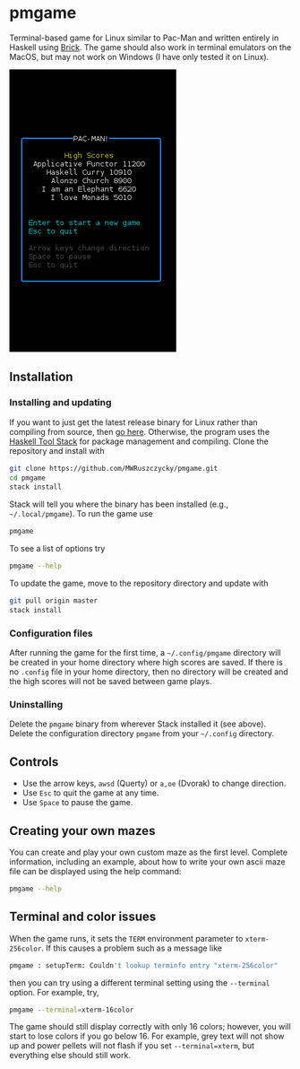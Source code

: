 # pmgame

Terminal-based game for Linux similar to Pac-Man and written entirely in Haskell using [Brick](https://hackage.haskell.org/package/brick). The game should also work in terminal emulators on the MacOS, but may not work on Windows (I have only tested it on Linux).

![pmgame demo](demos/demo1.gif)

## Installation

### Installing and updating

If you want to just get the latest release binary for Linux rather than compiling from source, then [go here](https://github.com/MWRuszczycky/pmgame/releases). Otherwise, the program uses the [Haskell Tool Stack](https://docs.haskellstack.org/en/stable/README/) for package management and compiling. Clone the repository and install with
```sh
git clone https://github.com/MWRuszczycky/pmgame.git
cd pmgame
stack install
```
Stack will tell you where the binary has been installed (e.g., `~/.local/pmgame`). To run the game use
```sh
pmgame
```
To see a list of options try
```sh
pmgame --help
```
To update the game, move to the repository directory and update with
```sh
git pull origin master
stack install
```

### Configuration files

After running the game for the first time, a `~/.config/pmgame` directory will be created in your home directory where high scores are saved. If there is no `.config` file in your home directory, then no directory will be created and the high scores will not be saved between game plays.

### Uninstalling

Delete the `pmgame` binary from wherever Stack installed it (see above). Delete the configuration directory `pmgame` from your `~/.config` directory.

## Controls

* Use the arrow keys, `awsd` (Querty) or `a,oe` (Dvorak) to change direction.
* Use `Esc` to quit the game at any time.
* Use `Space` to pause the game.

## Creating your own mazes

You can create and play your own custom maze as the first level. Complete information, including an example, about how to write your own ascii maze file can be displayed using the help command:
```sh
pmgame --help
```

## Terminal and color issues

When the game runs, it sets the `TERM` environment parameter to `xterm-256color`. If this causes a problem such as a message like
```sh
pmgame : setupTerm: Couldn't lookup terminfo entry "xterm-256color"
```
then you can try using a different terminal setting using the `--terminal` option. For example, try,
```sh
pmgame --terminal=xterm-16color
```
The game should still display correctly with only 16 colors; however, you will start to lose colors if you go below 16. For example, grey text will not show up and power pellets will not flash if you set `--terminal=xterm`, but everything else should still work.
